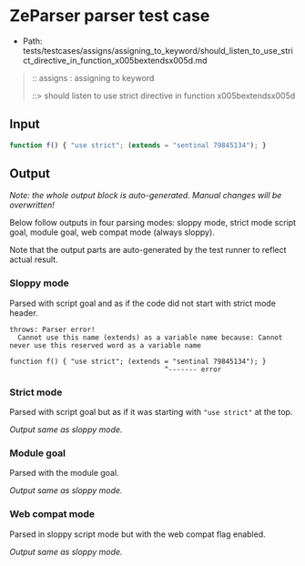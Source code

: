 # ZeParser parser test case

- Path: tests/testcases/assigns/assigning_to_keyword/should_listen_to_use_strict_directive_in_function_x005bextendsx005d.md

> :: assigns : assigning to keyword
>
> ::> should listen to use strict directive in function x005bextendsx005d

## Input

`````js
function f() { "use strict"; (extends = "sentinal 79845134"); }
`````

## Output

_Note: the whole output block is auto-generated. Manual changes will be overwritten!_

Below follow outputs in four parsing modes: sloppy mode, strict mode script goal, module goal, web compat mode (always sloppy).

Note that the output parts are auto-generated by the test runner to reflect actual result.

### Sloppy mode

Parsed with script goal and as if the code did not start with strict mode header.

`````
throws: Parser error!
  Cannot use this name (extends) as a variable name because: Cannot never use this reserved word as a variable name

function f() { "use strict"; (extends = "sentinal 79845134"); }
                                      ^------- error
`````

### Strict mode

Parsed with script goal but as if it was starting with `"use strict"` at the top.

_Output same as sloppy mode._

### Module goal

Parsed with the module goal.

_Output same as sloppy mode._

### Web compat mode

Parsed in sloppy script mode but with the web compat flag enabled.

_Output same as sloppy mode._
